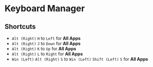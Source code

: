 # Keyboard Manager
## Shortcuts
- `Alt (Right)` `H` to `Left` for **All Apps**
- `Alt (Right)` `J` to `Down` for **All Apps**
- `Alt (Right)` `K` to `Up` for **All Apps**
- `Alt (Right)` `L` to `Right` for **All Apps**
- `Win (Left)` `Alt (Right)` `S` to `Win (Left)` `Shift (Left)` `S` for **All Apps**
